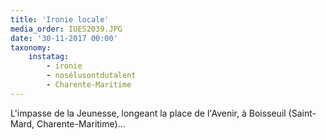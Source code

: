 ```yaml
---
title: 'Ironie locale'
media_order: IUES2039.JPG
date: '30-11-2017 00:00'
taxonomy:
    instatag:
        - ironie
        - nosélusontdutalent
        - Charente-Maritime
---
```


L'impasse de la Jeunesse, longeant la place de l'Avenir, à Boisseuil (Saint-Mard, Charente-Maritime)...